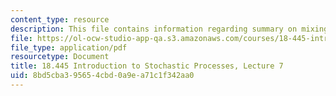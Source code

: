 ```yaml
---
content_type: resource
description: This file contains information regarding summary on mixing times.
file: https://ol-ocw-studio-app-qa.s3.amazonaws.com/courses/18-445-introduction-to-stochastic-processes-spring-2015/8bd5cba395654cbd0a9ea71c1f342aa0_MIT18_445S15_lecture7.pdf
file_type: application/pdf
resourcetype: Document
title: 18.445 Introduction to Stochastic Processes, Lecture 7
uid: 8bd5cba3-9565-4cbd-0a9e-a71c1f342aa0
---
```

